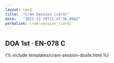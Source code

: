 ```yaml
---
layout: card
title:  "Cram Session (card)"
date:   "2022-12-29T21:47:36.896Z"
permalink: cram-session_(card)
---
```


## DOA 1st &middot; EN-078 C

{% include templates/cram-session-doa1e.html %}

